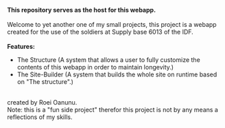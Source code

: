 **This repository serves as the host for this webapp.**
<br></br>
Welcome to yet another one of my small projects, this project is a webapp created for the use of the soldiers at Supply base 6013 of the IDF.
<br></br>
**Features:**
* The Structure (A system that allows a user to fully customize the contents of this webapp in order to maintain longevity.)
* The Site-Builder (A system that builds the whole site on runtime based on "The structure".)
<br>
created by Roei Oanunu.<br>
Note: this is a "fun side project" therefor this project is not by any means a reflections of my skills.

